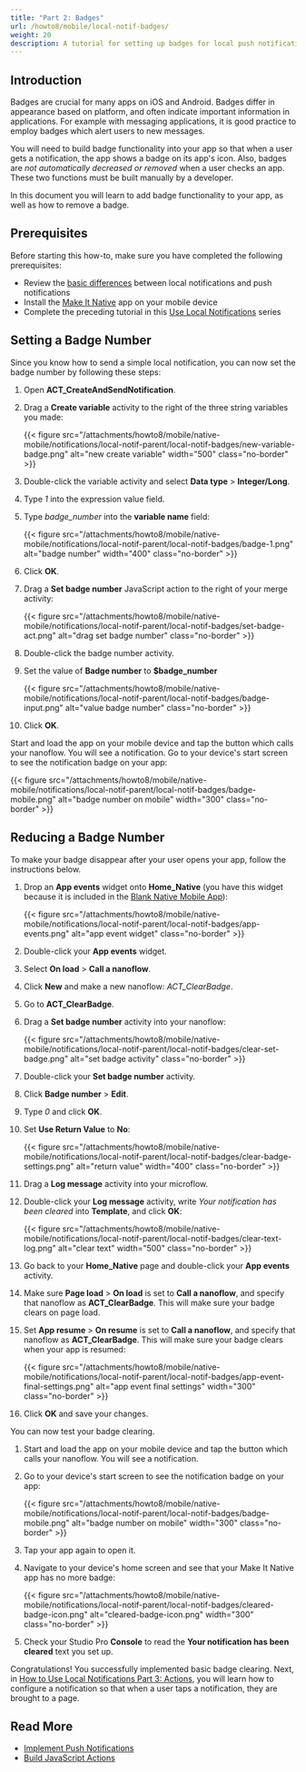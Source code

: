 ```yaml
---
title: "Part 2: Badges"
url: /howto8/mobile/local-notif-badges/
weight: 20
description: A tutorial for setting up badges for local push notifications.
---
```


## Introduction

Badges are crucial for many apps on iOS and Android. Badges differ in appearance based on platform, and often indicate important information in applications. For example with messaging applications, it is good practice to employ badges which alert users to new messages.

You will need to build badge functionality into your app so that when a user gets a notification, the app shows a badge on its app's icon. Also, badges are *not automatically decreased or removed* when a user checks an app. These two functions must be built manually by a developer. 

In this document you will learn to add badge functionality to your app, as well as how to remove a badge.

## Prerequisites 

Before starting this how-to, make sure you have completed the following prerequisites:

* Review the [basic differences](https://developer.apple.com/documentation/usernotifications) between local notifications and push notifications
* Install the [Make It Native](/refguide8/getting-the-make-it-native-app/) app on your mobile device
* Complete the preceding tutorial in this [Use Local Notifications](/howto8/mobile/local-notif-parent/) series

## Setting a Badge Number

Since you know how to send a simple local notification, you can now set the badge number by following these steps:

1. Open **ACT_CreateAndSendNotification**.
2. Drag a **Create variable** activity to the right of the three string variables you made:

    {{< figure src="/attachments/howto8/mobile/native-mobile/notifications/local-notif-parent/local-notif-badges/new-variable-badge.png" alt="new create variable"   width="500"  class="no-border" >}}

3. Double-click the variable activity and select **Data type** > **Integer/Long**.
4. Type *1* into the expression value field. 
5. Type *badge_number* into the **variable name** field:

    {{< figure src="/attachments/howto8/mobile/native-mobile/notifications/local-notif-parent/local-notif-badges/badge-1.png" alt="badge number"   width="400"  class="no-border" >}}

6. Click **OK**.
7. Drag a **Set badge number** JavaScript action to the right of your merge activity:

    {{< figure src="/attachments/howto8/mobile/native-mobile/notifications/local-notif-parent/local-notif-badges/set-badge-act.png" alt="drag set badge number" class="no-border" >}}

8. Double-click the badge number activity.
9. Set the value of **Badge number** to **$badge_number**

    {{< figure src="/attachments/howto8/mobile/native-mobile/notifications/local-notif-parent/local-notif-badges/badge-input.png" alt="value badge number" class="no-border" >}}

10. Click **OK**.

Start and load the app on your mobile device and tap the button which calls your nanoflow. You will see a notification. Go to your device's start screen to see the notification badge on your app:

{{< figure src="/attachments/howto8/mobile/native-mobile/notifications/local-notif-parent/local-notif-badges/badge-mobile.png" alt="badge number on mobile"   width="300"  class="no-border" >}}

## Reducing a Badge Number

To make your badge disappear after your user opens your app, follow the instructions below.

1. Drop an **App events** widget onto **Home_Native** (you have this widget because it is included in the [Blank Native Mobile App](https://marketplace.mendix.com/link/component/109511/)):

    {{< figure src="/attachments/howto8/mobile/native-mobile/notifications/local-notif-parent/local-notif-badges/app-events.png" alt="app event widget" class="no-border" >}}

2. Double-click your **App events** widget.
3. Select **On load** > **Call a nanoflow**.
4. Click **New** and make a new nanoflow: *ACT_ClearBadge*.
5. Go to **ACT_ClearBadge**.
6. Drag a **Set badge number** activity into your nanoflow:

    {{< figure src="/attachments/howto8/mobile/native-mobile/notifications/local-notif-parent/local-notif-badges/clear-set-badge.png" alt="set badge activity" class="no-border" >}}

7. Double-click your **Set badge number** activity.
8. Click **Badge number** > **Edit**.
9. Type *0* and click **OK**.
10. Set **Use Return Value** to **No**:

    {{< figure src="/attachments/howto8/mobile/native-mobile/notifications/local-notif-parent/local-notif-badges/clear-badge-settings.png" alt="return value"   width="400"  class="no-border" >}}

11. Drag a **Log message** activity into your microflow.
12. Double-click your **Log message** activity, write *Your notification has been cleared* into **Template**, and click **OK**:

    {{< figure src="/attachments/howto8/mobile/native-mobile/notifications/local-notif-parent/local-notif-badges/clear-text-log.png" alt="clear text"   width="500"  class="no-border" >}}

13. Go back to your **Home_Native** page and double-click your **App events** activity.
14. Make sure **Page load** > **On load** is set to **Call a nanoflow**, and specify that nanoflow as **ACT_ClearBadge**. This will make sure your badge clears on page load.
15. Set **App resume** > **On resume** is set to **Call a nanoflow**, and specify that nanoflow as **ACT_ClearBadge**. This will make sure your badge clears when your app is resumed:

    {{< figure src="/attachments/howto8/mobile/native-mobile/notifications/local-notif-parent/local-notif-badges/app-event-final-settings.png" alt="app event final settings"   width="300"  class="no-border" >}}

16. Click **OK** and save your changes.

You can now test your badge clearing.

1. Start and load the app on your mobile device and tap the button which calls your nanoflow. You will see a notification. 
2. Go to your device's start screen to see the notification badge on your app:

    {{< figure src="/attachments/howto8/mobile/native-mobile/notifications/local-notif-parent/local-notif-badges/badge-mobile.png" alt="badge number on mobile"   width="300"  class="no-border" >}}

3. Tap your app again to open it.
4. Navigate to your device's home screen and see that your Make It Native app has no more badge:

    {{< figure src="/attachments/howto8/mobile/native-mobile/notifications/local-notif-parent/local-notif-badges/cleared-badge-icon.png" alt="cleared-badge-icon.png"   width="300"  class="no-border" >}}

5. Check your Studio Pro **Console** to read the **Your notification has been cleared** text you set up.

Congratulations! You successfully implemented basic badge clearing. Next, in [How to Use Local Notifications Part 3: Actions](/howto8/mobile/local-notif-action/), you will learn how to configure a notification so that when a user taps a notification, they are brought to a page.

## Read More

* [Implement Push Notifications](/howto8/mobile/implementation-guide/)
* [Build JavaScript Actions](/howto8/extensibility/build-javascript-actions/)
